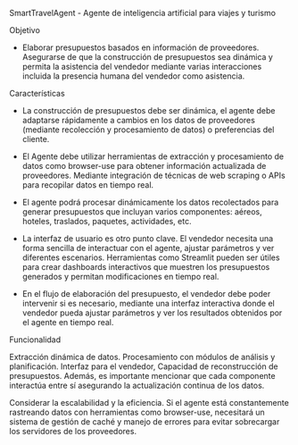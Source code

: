 SmartTravelAgent - Agente de inteligencia artificial para viajes y turismo

Objetivo

- Elaborar presupuestos basados en información de proveedores. Asegurarse de que la construcción de presupuestos sea dinámica y permita la asistencia del vendedor mediante varias interacciones incluida la presencia humana del vendedor como asistencia.

Características

- La construcción de presupuestos debe ser dinámica, el agente debe adaptarse rápidamente a cambios en los datos de proveedores (mediante recolección y procesamiento de datos) o preferencias del cliente.

- El Agente debe utilizar herramientas de extracción y procesamiento de datos como browser-use para obtener información actualizada de proveedores. Mediante integración de técnicas de web scraping o APIs para recopilar datos en tiempo real.

- El agente podrá procesar dinámicamente los datos recolectados para generar presupuestos que incluyan varios componentes: aéreos, hoteles, traslados, paquetes, actividades, etc.

- La interfaz de usuario es otro punto clave. El vendedor necesita una forma sencilla de interactuar con el agente, ajustar parámetros y ver diferentes escenarios. Herramientas como Streamlit pueden ser útiles para crear dashboards interactivos que muestren los presupuestos generados y permitan modificaciones en tiempo real.

- En el flujo de elaboración del presupuesto, el vendedor debe poder intervenir si es necesario, mediante una interfaz interactiva donde el vendedor pueda ajustar parámetros y ver los resultados obtenidos por el agente en tiempo real.

Funcionalidad

Extracción dinámica de datos. Procesamiento con módulos de análisis y planificación. Interfaz para el vendedor, Capacidad de reconstrucción de presupuestos. Además, es importante mencionar que cada componente interactúa entre sí asegurando la actualización continua de los datos.

Considerar la escalabilidad y la eficiencia. Si el agente está constantemente rastreando datos con herramientas como browser-use, necesitará un sistema de gestión de caché y manejo de errores para evitar sobrecargar los servidores de los proveedores.
